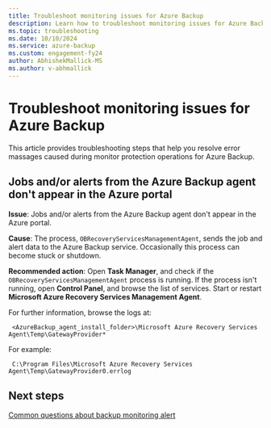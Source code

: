 ```yaml
---
title: Troubleshoot monitoring issues for Azure Backup
description: Learn how to troubleshoot monitoring issues for Azure Backup.
ms.topic: troubleshooting
ms.date: 10/10/2024
ms.service: azure-backup
ms.custom: engagement-fy24
author: AbhishekMallick-MS
ms.author: v-abhmallick
---
```


# Troubleshoot monitoring issues for Azure Backup

This article provides troubleshooting steps that help you resolve error massages caused during monitor protection operations for Azure Backup.

## Jobs and/or alerts from the Azure Backup agent don't appear in the Azure portal

**Issue**: Jobs and/or alerts from the Azure Backup agent don't appear in the Azure portal.

**Cause**: The process, ```OBRecoveryServicesManagementAgent```, sends the job and alert data to the Azure Backup service. Occasionally this process can become stuck or shutdown.

**Recommended action**: Open **Task Manager**, and check if the ```OBRecoveryServicesManagementAgent``` process is running. If the process isn't running, open **Control Panel**, and browse the list of services. Start or restart **Microsoft Azure Recovery Services Management Agent**.

For further information, browse the logs at:

```PATH
 <AzureBackup_agent_install_folder>\Microsoft Azure Recovery Services Agent\Temp\GatewayProvider*
```

For example:

```EXAMPLE
 C:\Program Files\Microsoft Azure Recovery Services Agent\Temp\GatewayProvider0.errlog
```

## Next steps

[Common questions about backup monitoring alert](backup-azure-monitor-alert-faq.yml)